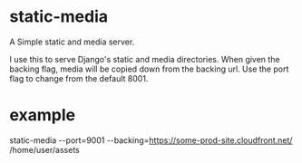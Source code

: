 static-media
============

A Simple static and media server.

I use this to serve Django's static and media directories.
When given the backing flag, media will be copied down from the backing url.
Use the port flag to change from the default 8001.

example
=======
static-media --port=9001 --backing=https://some-prod-site.cloudfront.net/ /home/user/assets
